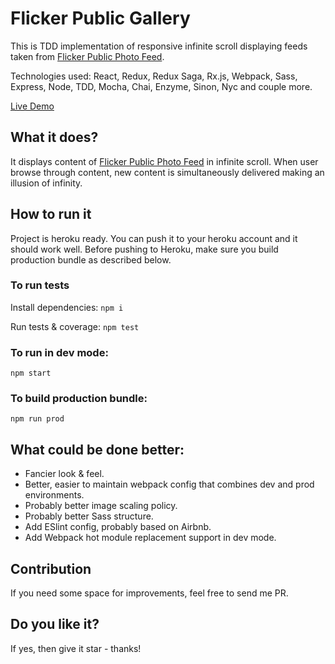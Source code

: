 # Flicker Public Gallery

This is TDD implementation of responsive infinite scroll displaying feeds taken from [Flicker Public Photo Feed](https://www.flickr.com/services/feeds/docs/photos_public/).

Technologies used: React, Redux, Redux Saga, Rx.js, Webpack, Sass, Express, Node, TDD, Mocha, Chai, Enzyme, Sinon, Nyc and couple more.

[Live Demo](https://flickr-public-gallery.herokuapp.com)

## What it does?

It displays content of [Flicker Public Photo Feed](https://www.flickr.com/services/feeds/docs/photos_public/) in infinite scroll. When user browse through content, new content is simultaneously delivered making an illusion of infinity.

## How to run it

Project is heroku ready. You can push it to your heroku account and it should work well. Before pushing to Heroku, make sure you build production bundle as described below.

### To run tests

Install dependencies:
```npm i```

Run tests & coverage:
``` npm test ```

### To run in dev mode:

``` npm start ```

### To build production bundle:

``` npm run prod ```

## What could be done better:

* Fancier look & feel.
* Better, easier to maintain webpack config that combines dev and prod environments.
* Probably better image scaling policy.
* Probably better Sass structure.
* Add ESlint config, probably based on Airbnb.
* Add Webpack hot module replacement support in dev mode.

## Contribution

If you need some space for improvements, feel free to send me PR.

## Do you like it?

If yes, then give it star - thanks!
